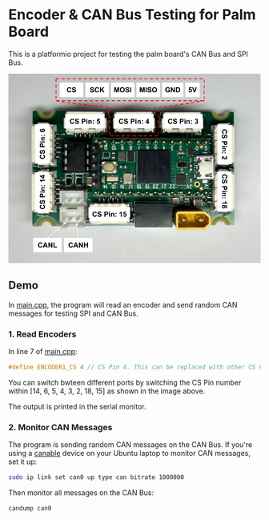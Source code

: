 # Encoder & CAN Bus Testing for Palm Board
This is a platformio project for testing the palm board's CAN Bus and SPI Bus.

![palm_board](doc/palm_board.png)

## Demo
In [main.cpp](src/main.cpp), the program will read an encoder and send random CAN messages for testing SPI and CAN Bus.

### 1. Read Encoders

In line 7 of [main.cpp](src/main.cpp):

```cpp
#define ENCODER1_CS 4 // CS Pin 4. This can be replaced with other CS Pins.
```

You can switch bwteen different ports by switching the CS Pin number within [14, 6, 5, 4, 3, 2, 18, 15] as shown in the image above.

The output is printed in the serial monitor.

### 2. Monitor CAN Messages

The program is sending random CAN messages on the CAN Bus. If you're using a [canable](https://canable.io) device on your Ubuntu laptop to monitor CAN messages, set it up:

```sh
sudo ip link set can0 up type can bitrate 1000000
```

Then monitor all messages on the CAN Bus:

```sh
candump can0
```